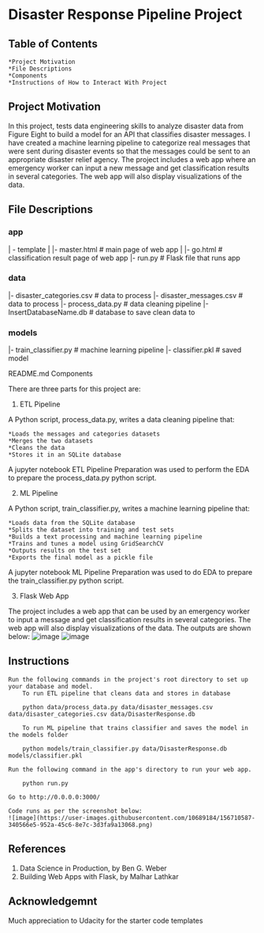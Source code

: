 # Disaster Response Pipeline Project

## Table of Contents

    *Project Motivation
    *File Descriptions
    *Components
    *Instructions of How to Interact With Project
    

## Project Motivation

In this project, tests data engineering skills to analyze disaster data from Figure Eight to build a model for an API that classifies disaster messages. 
I have created a machine learning pipeline to categorize real messages that were sent during disaster events so that the messages could be sent to an 
appropriate disaster relief agency. The project includes a web app where an emergency worker can input a new message and get classification results in 
several categories. The web app will also display visualizations of the data.


## File Descriptions

### app

| - template
| |- master.html # main page of web app
| |- go.html # classification result page of web app
|- run.py # Flask file that runs app

### data

|- disaster_categories.csv # data to process
|- disaster_messages.csv # data to process
|- process_data.py # data cleaning pipeline
|- InsertDatabaseName.db # database to save clean data to

### models

|- train_classifier.py # machine learning pipeline
|- classifier.pkl # saved model

README.md
Components

There are three parts for this project are:
1. ETL Pipeline

  A Python script, process_data.py, writes a data cleaning pipeline that:

    *Loads the messages and categories datasets
    *Merges the two datasets
    *Cleans the data
    *Stores it in an SQLite database

  A jupyter notebook ETL Pipeline Preparation was used to perform the EDA to prepare the process_data.py python script.

2. ML Pipeline

  A Python script, train_classifier.py, writes a machine learning pipeline that:

    *Loads data from the SQLite database
    *Splits the dataset into training and test sets
    *Builds a text processing and machine learning pipeline
    *Trains and tunes a model using GridSearchCV
    *Outputs results on the test set
    *Exports the final model as a pickle file

  A jupyter notebook ML Pipeline Preparation was used to do EDA to prepare the train_classifier.py python script.

3. Flask Web App

  The project includes a web app that can be used by an emergency worker to input a message and get classification results in several categories. The web app will also display 
  visualizations of the data. The outputs are shown below:
 ![image](https://user-images.githubusercontent.com/10689184/156709169-2619116f-e626-4e13-bd50-7b9ffc4cf014.png)
 ![image](https://user-images.githubusercontent.com/10689184/156709232-dab5e088-878a-4272-9914-65701b95ad10.png)

  
  
  ## Instructions

    Run the following commands in the project's root directory to set up your database and model.
        To run ETL pipeline that cleans data and stores in database

        python data/process_data.py data/disaster_messages.csv data/disaster_categories.csv data/DisasterResponse.db

        To run ML pipeline that trains classifier and saves the model in the models folder

        python models/train_classifier.py data/DisasterResponse.db models/classifier.pkl

    Run the following command in the app's directory to run your web app.

        python run.py

    Go to http://0.0.0.0:3000/
    
    Code runs as per the screenshot below:
    ![image](https://user-images.githubusercontent.com/10689184/156710587-340566e5-952a-45c6-8e7c-3d3fa9a13068.png)

    
    
  ## References
  
  1. Data Science in Production, by Ben G. Weber
  2. Building Web Apps with Flask, by Malhar Lathkar

  ## Acknowledgemnt
  Much appreciation to Udacity for the starter code templates


